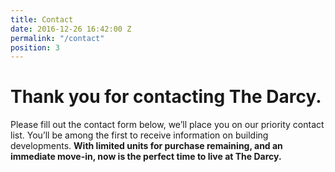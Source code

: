 ```yaml
---
title: Contact
date: 2016-12-26 16:42:00 Z
permalink: "/contact"
position: 3
---
```


# Thank you for contacting The Darcy.

Please fill out the contact form below, we’ll place you on our priority contact list. You’ll be among the first to receive information on building developments. **With limited units for purchase remaining, and an immediate move-in, now is the perfect time to live at The Darcy.**
